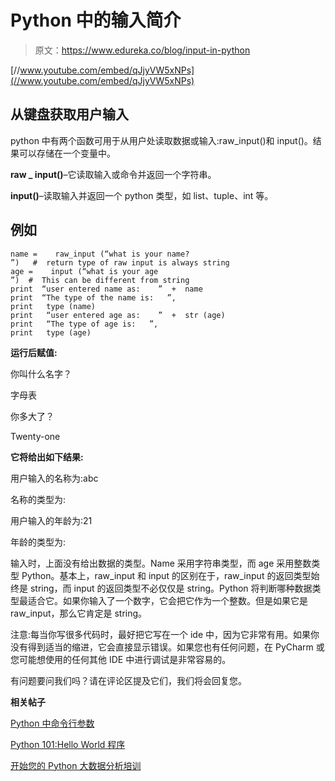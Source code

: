 # Python 中的输入简介

> 原文：<https://www.edureka.co/blog/input-in-python>

[//www.youtube.com/embed/qJjyVW5xNPs](//www.youtube.com/embed/qJjyVW5xNPs)

## **从键盘获取用户输入**

python 中有两个函数可用于从用户处读取数据或输入:raw_input()和 input()。结果可以存储在一个变量中。

**raw _ input()**–它读取输入或命令并返回一个字符串。

**input()**–读取输入并返回一个 python 类型，如 list、tuple、int 等。

## **例如**

```
name =    raw_input (“what is your name?    
”)   #  return type of raw input is always string
age =    input (“what is your age 
”)  #  This can be different from string
print  “user entered name as:    ”  +  name
print  “The type of the name is:   ”,
print   type (name)
print   “user entered age as:    ”  +  str (age)
print   “The type of age is:   ”,
print   type (age)
```

**运行后赋值:**

你叫什么名字？

字母表

你多大了？

Twenty-one

**它将给出如下结果:**

用户输入的名称为:abc

名称的类型为:

用户输入的年龄为:21

年龄的类型为:

输入时，上面没有给出数据的类型。Name 采用字符串类型，而 age 采用整数类型 Python。基本上，raw_input 和 input 的区别在于，raw_input 的返回类型始终是 string，而 input 的返回类型不必仅仅是 string。Python 将判断哪种数据类型最适合它。如果你输入了一个数字，它会把它作为一个整数。但是如果它是 raw_input，那么它肯定是 string。

注意:每当你写很多代码时，最好把它写在一个 ide 中，因为它非常有用。如果你没有得到适当的缩进，它会直接显示错误。如果您也有任何问题，在 PyCharm 或您可能想使用的任何其他 IDE 中进行调试是非常容易的。

有问题要问我们吗？请在评论区提及它们，我们将会回复您。

**相关帖子**

[Python 中命令行参数](https://www.edureka.co/blog/command-line-arguments-in-python "Command Line Arguments in Python")

[Python 101:Hello World 程序](https://www.edureka.co/blog/python-101-hello-world-program/ "Python 101: Hello World Program")

[开始您的 Python 大数据分析培训](https://www.edureka.co/data-science-python-certification-course)